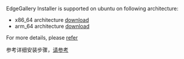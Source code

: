 EdgeGallery Installer is supported on ubuntu on following architecture:

* x86_64  architecture [download](https://edgegallery.obs.cn-east-3.myhuaweicloud.com:443/releases/v1.1/x86/EdgeGallery-v1.1-all-x86.tar.gz)
* arm_64  architecture [download](https://edgegallery.obs.cn-east-3.myhuaweicloud.com:443/releases/v1.1/arm64/EdgeGallery-v1.1-all-arm64.tar.gz)

For more details, please [refer](https://gitee.com/OSDT/dashboard/projects/edgegallery/installer/blob/master/ansible_install/README-cn.md)

参考详细安装步骤，[请参考](https://gitee.com/OSDT/dashboard/projects/edgegallery/installer/blob/master/ansible_install/README-cn.md)